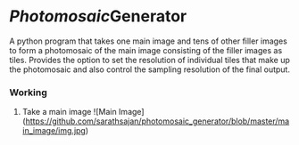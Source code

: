 # *Photomosaic***Generator**

A python program that takes one main image and tens of other filler images to form a photomosaic of the main image consisting of the filler images as tiles. Provides the option to set the resolution of individual tiles that make up the photomosaic and also control the sampling resolution of the final output.

### Working

1. Take a main image
  ![Main Image] (https://github.com/sarathsajan/photomosaic_generator/blob/master/main_image/img.jpg)
